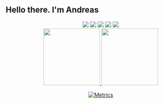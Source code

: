 ## Hello there. I'm Andreas

<div align="center">
  <a href="https://www.youtube.com/channel/UCAapQPihoSGKeLb4tcksqCA" target="_blank"><img src="https://img.shields.io/badge/YouTube-FF0000?style=for-the-badge&logo=youtube&logoColor=white" target="_blank"></a>
    <a href="https://www.twitch.tv/Clotic_" target="_blank"><img src="https://img.shields.io/badge/Twitch-9146FF?style=for-the-badge&logo=twitch&logoColor=white" target="_blank"></a>
 <a href="https://discordapp.com/users/Clotic#5747" target="_blank"><img src="https://img.shields.io/badge/Discord-7289DA?style=for-the-badge&logo=discord&logoColor=white" target="_blank"></a>
  <a href = "mailto:isidorssona@gmail.com"><img src="https://img.shields.io/badge/-Gmail-%23333?style=for-the-badge&logo=gmail&logoColor=white" target="_blank"></a>
  <a href="https://www.linkedin.com/in/andreas-isidorsson-457027148" target="_blank"><img src="https://img.shields.io/badge/-LinkedIn-%230077B5?style=for-the-badge&logo=linkedin&logoColor=white" target="_blank"></a>
</div>

<div align="center">
  <a href="https://github.com/Cloticc">
  <img height="150em" src="https://github-readme-stats.vercel.app/api?username=Cloticc&show_icons=true&theme=dracula&include_all_commits=true&count_private=true"/>
  <img height="150em" src="https://github-readme-stats.vercel.app/api/top-langs/?username=Cloticc&layout=compact&langs_count=7&theme=dracula"/>

 ![Metrics](https://metrics.lecoq.io/Cloticc?template=classic&wakatime=1&base.indepth=false&base.hireable=false&wakatime.days=7&wakatime.sections=time%2C%20projects%2C%20projects-graphs%2C%20languages%2C%20languages-graphs%2C%20editors%2C%20os&wakatime.limit=5&wakatime.url=https%3A%2F%2Fwakatime.com&wakatime.user=current&wakatime.languages.other=false&wakatime.repositories.visibility=all&config.timezone=Europe%2FStockholm)

</div>
